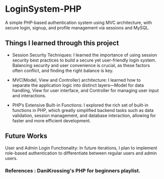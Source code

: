 # LoginSystem-PHP
A simple PHP-based authentication system using MVC architecture, with secure login, signup, and profile management via sessions and MySQL.


## Things I learned through this project

- Session Security Techniques: I learned the importance of using session security best practices to build a secure yet user-friendly login system. Balancing security and user convenience is crucial, as these factors often conflict, and finding the right balance is key.
  
- MVC(Model, View and Controller) architecture: I learned how to separate the application logic into distinct layers—Model for data handling, View for user interface, and Controller for managing user input and interactions.

- PHP’s Extensive Built-in Functions: I explored the rich set of built-in functions in PHP, which greatly simplified backend tasks such as data validation, session management, and database interaction, allowing for faster and more efficient development.


## Future Works
User and Admin Login Functionality: In future iterations, I plan to implement role-based authentication to differentiate between regular users and admin users.

### References : DaniKrossing's PHP for beginners playlist.
